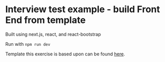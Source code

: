 # Interview test example - build Front End from template

Built using next.js, react, and react-bootstrap

Run with `npm run dev`

Template this exercise is based upon can be found [here](https://drive.google.com/file/d/19gniVFykQDn0YyTXy2Hu-W12au_kdi_y/view?usp=sharing).
